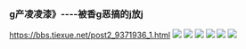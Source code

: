 ### g产凌凌漆》----被香g恶搞的j放j
https://bbs.tiexue.net/post2_9371936_1.html
![](https://img20.itiexue.net/2056/20561306.jpg)
![](https://img20.itiexue.net/2056/20561309.jpg)
![](https://img20.itiexue.net/2056/20561321.jpg)
![](https://img20.itiexue.net/2056/20561327.jpg)
![](https://img20.itiexue.net/2056/20561326.jpg)
![](https://img20.itiexue.net/2056/20561325.jpg)
